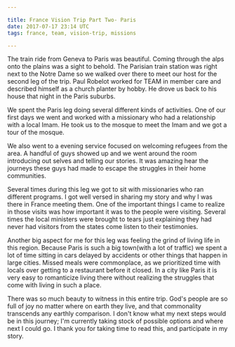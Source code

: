 ```yaml
---

title: France Vision Trip Part Two- Paris
date: 2017-07-17 23:14 UTC
tags: france, team, vision-trip, missions

---
```


The train ride from Geneva to Paris was beautiful. Coming through the alps onto the plains was a sight to behold.  The Parisian train station was right next to the Notre Dame so we walked over there to meet our host for the second leg of the trip. Paul Robelot worked for TEAM in member care and described himself as a church planter by hobby. He drove us back to his house that night in the Paris suburbs. 

We spent the Paris leg doing several different kinds of activities. One of our first days we went and worked with a  missionary who had a relationship with a local Imam. He took us to the mosque to meet the Imam and we got a tour of the mosque. 

We also went to a evening service focused on welcoming refugees from the area. A handful of guys showed up and we went around the room introducing out selves and telling our stories. It was amazing hear the journeys these guys had made to escape the struggles in their home communities. 

Several times during this leg we got to sit with missionaries who ran different programs. I got well versed in sharing my story and why I was there in France meeting them. One of the important things I came to realize in those visits was how important it was to the people were visiting. Several times the local ministers were brought to tears just explaining they had never had visitors from the states come listen to their testimonies.

Another big aspect for me for this leg was feeling the grind of living life in this region. Because Paris is such a big town(with a lot of traffic) we spent a lot of time sitting in cars delayed by accidents or other things that happen in large cities. Missed meals were commonplace, as we prioritized time with locals over getting to a restaurant before it closed. In a city like Paris it is very easy to romanticize living there without realizing the struggles that come with living in such a place.   


There was so much beauty to witness in this entire trip. God's people are so full of joy no matter where on earth they live, and that commonality transcends any earthly comparison. I don't know what my next steps would be in this journey; I'm currently taking stock of possible options and where next I could go. I thank you for taking time to read this, and participate in my story.   

 

